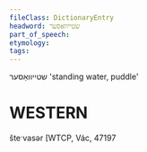 ```yaml
---
fileClass: DictionaryEntry
headword: שטייוואַסער
part_of_speech: 
etymology: 
tags: 
---
```

שטייוואַסער
'standing water, puddle'

WESTERN
========

šteˑvasər [WTCP, Vác, 47197
